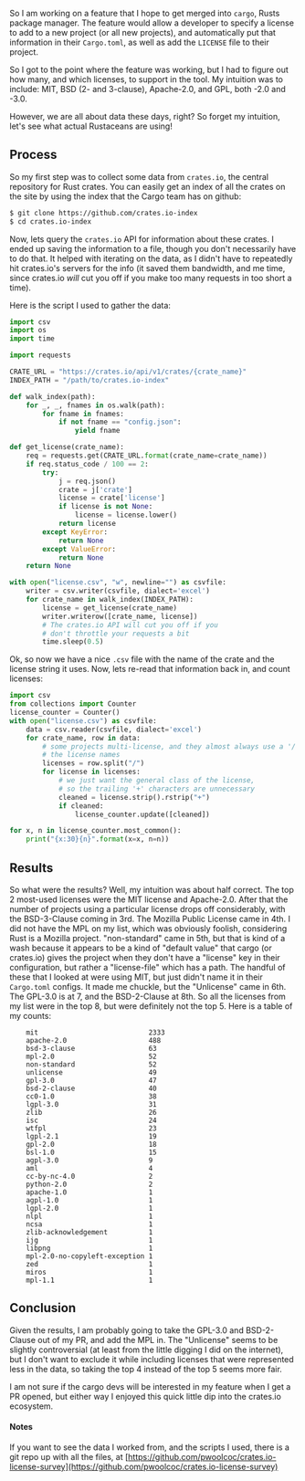 So I am working on a feature that I hope to get merged into `cargo`,
Rusts package manager. The feature would allow a developer to specify a
license to add to a new project (or all new projects), and automatically
put that information in their `Cargo.toml`, as well as add the `LICENSE`
file to their project.

So I got to the point where the feature was working, but I had to figure out
how many, and which licenses, to support in the tool. My intuition was to
include: MIT, BSD (2- and 3-clause), Apache-2.0, and GPL, both -2.0 and -3.0.

However, we are all about data these days, right? So forget my intuition, let's
see what actual Rustaceans are using!

## Process

So my first step was to collect some data from `crates.io`, the central repository
for Rust crates. You can easily get an index of all the crates on the site by
using the index that the Cargo team has on github:

```bash
$ git clone https://github.com/crates.io-index
$ cd crates.io-index
```

Now, lets query the `crates.io` API for information about these crates.
I ended up saving the information to a file, though you don't necessarily have to
do that. It helped with iterating on the data, as I didn't have to repeatedly hit
crates.io's servers for the info (it saved them bandwidth, and me time, since
crates.io _will_ cut you off if you make too many requests in too short a time).

Here is the script I used to gather the data:

```python
import csv
import os
import time

import requests

CRATE_URL = "https://crates.io/api/v1/crates/{crate_name}"
INDEX_PATH = "/path/to/crates.io-index"

def walk_index(path):
    for _, _, fnames in os.walk(path):
        for fname in fnames:
            if not fname == "config.json":
                yield fname

def get_license(crate_name):
    req = requests.get(CRATE_URL.format(crate_name=crate_name))
    if req.status_code / 100 == 2:
        try:
            j = req.json()
            crate = j['crate']
            license = crate['license']
            if license is not None:
                license = license.lower()
            return license
        except KeyError:
            return None
        except ValueError:
            return None
    return None

with open("license.csv", "w", newline="") as csvfile:
    writer = csv.writer(csvfile, dialect='excel')
    for crate_name in walk_index(INDEX_PATH):
        license = get_license(crate_name)
        writer.writerow([crate_name, license])
        # The crates.io API will cut you off if you
        # don't throttle your requests a bit
        time.sleep(0.5)
```

Ok, so now we have a nice `.csv` file with the name of the crate and the license string it
uses. Now, lets re-read that information back in, and count licenses:

```python
import csv
from collections import Counter
license_counter = Counter()
with open("license.csv") as csvfile:
    data = csv.reader(csvfile, dialect='excel')
    for crate_name, row in data:
        # some projects multi-license, and they almost always use a '/' to join
        # the license names
        licenses = row.split("/")
        for license in licenses:
            # we just want the general class of the license,
            # so the trailing '+' characters are unnecessary
            cleaned = license.strip().rstrip("+")
            if cleaned:
                license_counter.update([cleaned])

for x, n in license_counter.most_common():
    print("{x:30}{n}".format(x=x, n=n))
```

## Results

So what were the results? Well, my intuition was about half correct. The top 2
most-used licenses were the MIT license and Apache-2.0. After that the number
of projects using a particular license drops off considerably, with the
BSD-3-Clause coming in 3rd. The Mozilla Public License came in 4th. I did not
have the MPL on my list, which was obviously foolish, considering Rust is a
Mozilla project. "non-standard" came in 5th, but that is kind of a wash because
it appears to be a kind of "default value" that cargo (or crates.io) gives the
project when they don't have a "license" key in their configuration, but rather
a "license-file" which has a path. The handful of these that I looked at were
using MIT, but just didn't name it in their `Cargo.toml` configs. It made me
chuckle, but the "Unlicense" came in 6th. The GPL-3.0 is at 7, and the
BSD-2-Clause at 8th.  So all the licenses from my list were in the top 8, but
were definitely not the top 5. Here is a table of my counts:

        mit                           2333
        apache-2.0                    488
        bsd-3-clause                  63
        mpl-2.0                       52
        non-standard                  52
        unlicense                     49
        gpl-3.0                       47
        bsd-2-clause                  40
        cc0-1.0                       38
        lgpl-3.0                      31
        zlib                          26
        isc                           24
        wtfpl                         23
        lgpl-2.1                      19
        gpl-2.0                       18
        bsl-1.0                       15
        agpl-3.0                      9
        aml                           4
        cc-by-nc-4.0                  2
        python-2.0                    2
        apache-1.0                    1
        agpl-1.0                      1
        lgpl-2.0                      1
        nlpl                          1
        ncsa                          1
        zlib-acknowledgement          1
        ijg                           1
        libpng                        1
        mpl-2.0-no-copyleft-exception 1
        zed                           1
        miros                         1
        mpl-1.1                       1

## Conclusion

Given the results, I am probably going to take the GPL-3.0 and BSD-2-Clause out
of my PR, and add the MPL in. The "Unlicense" seems to be slightly controversial
(at least from the little digging I did on the internet), but I don't want to
exclude it while including licenses that were represented less in the data, so
taking the top 4 instead of the top 5 seems more fair.

I am not sure if the cargo devs will be interested in my feature when I get a
PR opened, but either way I enjoyed this quick little dip into the crates.io
ecosystem.

#### Notes

If you want to see the data I worked from, and the scripts I used, there
is a git repo up with all the files, at
[https://github.com/pwoolcoc/crates.io-license-survey](https://github.com/pwoolcoc/crates.io-license-survey)

